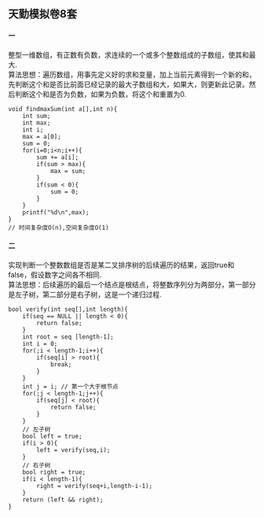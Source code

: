 ## 天勤模拟卷8套
#### 一
整型一维数组，有正数有负数，求连续的一个或多个整数组成的子数组，使其和最大.  
算法思想：遍历数组，用事先定义好的求和变量，加上当前元素得到一个新的和，先判断这个和是否比前面已经记录的最大子数组和大，如果大，则更新此记录。然后判断这个和是否为负数，如果为负数，将这个和重置为0.  
```
void findmaxSum(int a[],int n){
    int sum;
    int max;
    int i;
    max = a[0];
    sum = 0;
    for(i=0;i<n;i++){
        sum += a[i];
        if(sum > max){
            max = sum;
        }
        if(sum < 0){
            sum = 0;
        }
    }
    printf("%d\n",max);
}
// 时间复杂度O(n),空间复杂度O(1)
```  
#### 二  
实现判断一个整数数组是否是某二叉排序树的后续遍历的结果，返回true和false，假设数字之间各不相同.  
算法思想：后续遍历的最后一个结点是根结点，将整数序列分为两部分，第一部分是左子树，第二部分是右子树，这是一个递归过程.  
```
bool verify(int seq[],int length){
    if(seq == NULL || length < 0){
        return false;
    }
    int root = seq [length-1];
    int i = 0;
    for(;i < length-1;i++){
        if(seq[i] > root){
            break;
        }
    }
    int j = i; // 第一个大于根节点
    for(;j < length-1;j++){
        if(seq[j] < root){
            return false;
        }
    }
    // 左子树
    bool left = true;
    if(i > 0){
        left = verify(seq,i);
    }
    // 右子树
    bool right = true;
    if(i < length-1){
        right = verify(seq+i,length-i-1);
    }
    return (left && right);
}
```